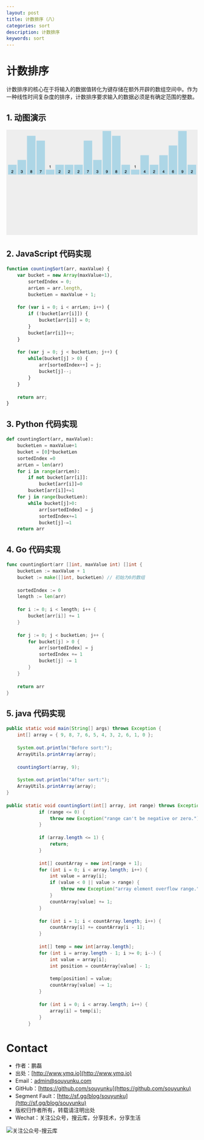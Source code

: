 ```yaml
---
layout: post
title: 计数排序（八）
categories: sort
description: 计数排序
keywords: sort
---
```


# 计数排序

计数排序的核心在于将输入的数据值转化为键存储在额外开辟的数组空间中。作为一种线性时间复杂度的排序，计数排序要求输入的数据必须是有确定范围的整数。

## 1. 动图演示

![动图演示](/images/2017/sort/res/countingSort.gif)


## 2. JavaScript 代码实现

```js
function countingSort(arr, maxValue) {
    var bucket = new Array(maxValue+1),
        sortedIndex = 0;
        arrLen = arr.length,
        bucketLen = maxValue + 1;

    for (var i = 0; i < arrLen; i++) {
        if (!bucket[arr[i]]) {
            bucket[arr[i]] = 0;
        }
        bucket[arr[i]]++;
    }

    for (var j = 0; j < bucketLen; j++) {
        while(bucket[j] > 0) {
            arr[sortedIndex++] = j;
            bucket[j]--;
        }
    }

    return arr;
}
```

## 3. Python 代码实现


```python
def countingSort(arr, maxValue):
    bucketLen = maxValue+1
    bucket = [0]*bucketLen
    sortedIndex =0
    arrLen = len(arr)
    for i in range(arrLen):
        if not bucket[arr[i]]:
            bucket[arr[i]]=0
        bucket[arr[i]]+=1
    for j in range(bucketLen):
        while bucket[j]>0:
            arr[sortedIndex] = j
            sortedIndex+=1
            bucket[j]-=1
    return arr
```

## 4. Go 代码实现

```go
func countingSort(arr []int, maxValue int) []int {
	bucketLen := maxValue + 1
	bucket := make([]int, bucketLen) // 初始为0的数组

	sortedIndex := 0
	length := len(arr)

	for i := 0; i < length; i++ {
		bucket[arr[i]] += 1
	}

	for j := 0; j < bucketLen; j++ {
		for bucket[j] > 0 {
			arr[sortedIndex] = j
			sortedIndex += 1
			bucket[j] -= 1
		}
	}

	return arr
}
```

## 5. java 代码实现

``` java
public static void main(String[] args) throws Exception {  
    int[] array = { 9, 8, 7, 6, 5, 4, 3, 2, 6, 1, 0 };  

    System.out.println("Before sort:");  
    ArrayUtils.printArray(array);  

    countingSort(array, 9);  

    System.out.println("After sort:");  
    ArrayUtils.printArray(array);  
}  
	
public static void countingSort(int[] array, int range) throws Exception {  
            if (range <= 0) {  
                throw new Exception("range can't be negative or zero.");  
            }  
  
            if (array.length <= 1) {  
                return;  
            }  
  
            int[] countArray = new int[range + 1];  
            for (int i = 0; i < array.length; i++) {  
                int value = array[i];  
                if (value < 0 || value > range) {  
                    throw new Exception("array element overflow range.");  
                }  
                countArray[value] += 1;  
            }  
  
            for (int i = 1; i < countArray.length; i++) {  
                countArray[i] += countArray[i - 1];  
            }  
  
            int[] temp = new int[array.length];  
            for (int i = array.length - 1; i >= 0; i--) {  
                int value = array[i];  
                int position = countArray[value] - 1;  
  
                temp[position] = value;  
                countArray[value] -= 1;  
            }  
  
            for (int i = 0; i < array.length; i++) {  
                array[i] = temp[i];  
            }  
        }  
```


# Contact

 - 作者：鹏磊  
 - 出处：[http://www.ymq.io](http://www.ymq.io)  
 - Email：[admin@souyunku.com](admin@souyunku.com)  
 - GitHub：[https://github.com/souyunku](https://github.com/souyunku)  
 - Segment Fault：[http://sf.gg/blog/souyunku](http://sf.gg/blog/souyunku)  
 - 版权归作者所有，转载请注明出处
 - Wechat：关注公众号，搜云库，分享技术，分享生活
 
![关注公众号-搜云库](http://www.ymq.io/images/souyunku.png "搜云库")